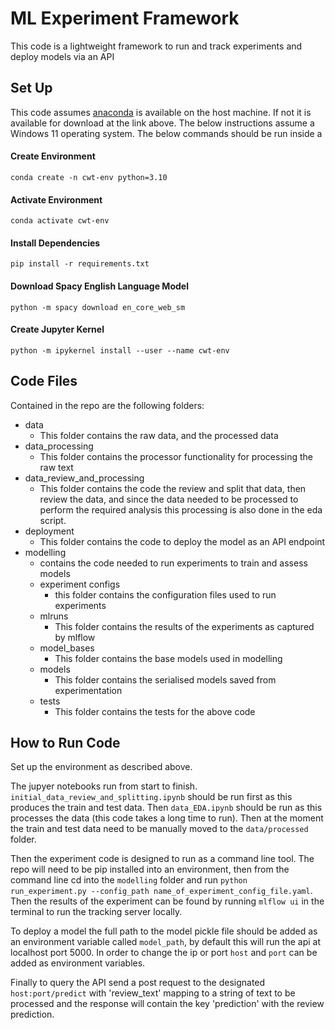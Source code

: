 # ML Experiment Framework

This code is a lightweight framework to run and track experiments and deploy models via an API

## Set Up

This code assumes [anaconda](https://www.anaconda.com/) is available on
the host machine. If not it is available for download at the link above.
The below instructions assume a Windows 11 operating system. 
The below commands should be run inside a 

#### Create Environment
`conda create -n cwt-env python=3.10`

#### Activate Environment
`conda activate cwt-env`

#### Install Dependencies
`pip install -r requirements.txt`

#### Download Spacy English Language Model
`python -m spacy download en_core_web_sm`

#### Create Jupyter Kernel
`python -m ipykernel install --user --name cwt-env`


## Code Files

Contained in the repo are the following folders:

- data
  - This folder contains the raw data, and the processed data
- data_processing 
  - This folder contains the processor functionality for processing the raw text
- data_review_and_processing
  - This folder contains the code the review and split that data, 
  then review the data, and since the data needed to be processed to perform the required analysis
  this processing is also done in the eda script.
- deployment 
  - This folder contains the code to deploy the model as an API endpoint
- modelling
  - contains the code needed to run experiments to train and assess models
  - experiment configs
    - this folder contains the configuration files used to run experiments
  - mlruns
    - This folder contains the results of the experiments as captured by mlflow
  - model_bases
    - This folder contains the base models used in modelling
  - models
    - This folder contains the serialised models saved from experimentation
  - tests
    - This folder contains the tests for the above code



## How to Run Code

Set up the environment as described above.

The jupyer notebooks run from start to finish. `initial_data_review_and_splitting.ipynb`
should be run first as this produces the train and test data. Then `data_EDA.ipynb`
should be run as this processes the data (this code takes a long time to run).
Then at the moment the train and test data need to be manually moved to the `data/processed` folder.

Then the experiment code is designed to run as a command line tool. The repo will need to be 
pip installed into an environment, then from the command line cd into the `modelling` folder
and run `python run_experiment.py --config_path name_of_experiment_config_file.yaml`.
Then the results of the experiment can be found by running `mlflow ui` in the terminal
to run the tracking server locally.

To deploy a model the full path to the model pickle file should be added as an environment 
variable called `model_path`, by default this will run the api at localhost port 5000.
In order to change the ip or port `host` and `port` can be added as environment variables.

Finally to query the API send a post request to the designated `host:port/predict` with 'review_text' mapping
to a string of text to be processed and the response will contain the key 'prediction' with the
review prediction. 